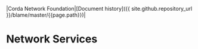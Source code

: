 |Corda Network Foundation|[Document history]({{ site.github.repository_url }}/blame/master/{{page.path}})|

Network Services
================
